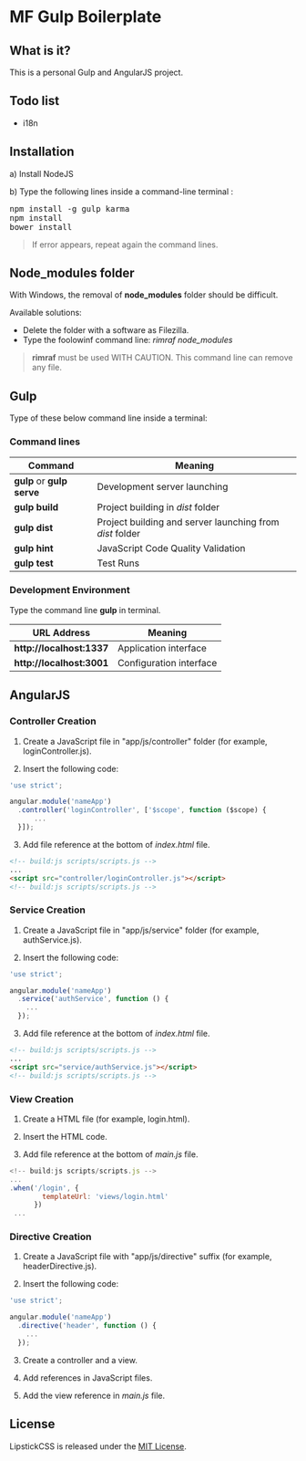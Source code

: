 # MF Gulp Boilerplate


## What is it?

This is a personal Gulp and AngularJS project.


## Todo list

- i18n


## Installation

a) Install NodeJS

b) Type the following lines inside a command-line terminal :
<pre>
npm install -g gulp karma
npm install
bower install
</pre>

> If error appears, repeat again the command lines.


## Node_modules folder

With Windows, the removal of **node_modules** folder should be difficult.

Available solutions:
- Delete the folder with a software as Filezilla.
- Type the foolowinf command line: *rimraf node_modules*

> **rimraf** must be used WITH CAUTION. This command line can remove any file.


## Gulp

Type of these below command line inside a terminal:

### Command lines

| Command                    | Meaning                                                  |
| -------------------------- | -------------------------------------------------------- |
| **gulp** or **gulp serve** | Development server launching                             |
| **gulp build**             | Project building in *dist* folder                        |
| **gulp dist**              | Project building and server launching from *dist* folder |
| **gulp hint**              | JavaScript Code Quality Validation                       |
| **gulp test**              | Test Runs                                                |

### Development Environment

Type the command line **gulp** in terminal.

| URL Address               | Meaning                            |
| ------------------------- | ---------------------------------- |
| **http://localhost:1337** | Application interface              |
| **http://localhost:3001** | Configuration interface            |


## AngularJS

### Controller Creation

1) Create a JavaScript file in "app/js/controller" folder (for example, loginController.js).

2) Insert the following code:
```javascript
'use strict';

angular.module('nameApp')
  .controller('loginController', ['$scope', function ($scope) {
      ...
  }]);
```

3) Add file reference at the bottom of *index.html* file.
```html
<!-- build:js scripts/scripts.js -->
...
<script src="controller/loginController.js"></script>
<!-- build:js scripts/scripts.js -->
```

### Service Creation

1) Create a JavaScript file in "app/js/service" folder (for example, authService.js).

2) Insert the following code:
```javascript
'use strict';

angular.module('nameApp')
  .service('authService', function () {
    ...
  });
```

3) Add file reference at the bottom of *index.html* file.
```html
<!-- build:js scripts/scripts.js -->
...
<script src="service/authService.js"></script>
<!-- build:js scripts/scripts.js -->
```

### View Creation

1) Create a HTML file (for example, login.html).

2) Insert the HTML code.

3) Add file reference at the bottom of *main.js* file.
```javascript
<!-- build:js scripts/scripts.js -->
...
.when('/login', {
        templateUrl: 'views/login.html'
      })
 ...
```

### Directive Creation

1) Create a JavaScript file with "app/js/directive" suffix (for example, headerDirective.js).

2) Insert the following code:
```javascript
'use strict';

angular.module('nameApp')
  .directive('header', function () {
    ...
  });
```

3) Create a controller and a view.

4) Add references in JavaScript files.

5) Add the view reference in *main.js* file.


## License

LipstickCSS is released under the [MIT License](http://opensource.org/licenses/MIT).